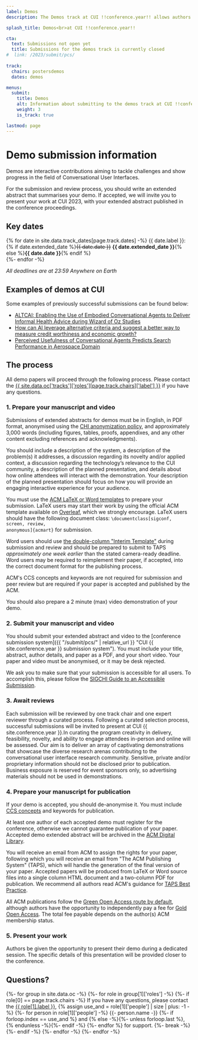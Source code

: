 ```yaml
---
label: Demos
description: The Demos track at CUI !!conference.year!! allows authors to present interactive contributions aiming to tackle challenges and show progress in the field of conversational user interfaces.

splash_title: Demos<br>at CUI !!conference.year!!

cta:
  text: Submissions not open yet
  title: Submissions for the demos track is currently closed
#  link: /2023/submit/pcs/
  
track:
  chairs: postersdemos
  dates: demos

menus:
  submit:
    title: Demos
    alt: Information about submitting to the demos track at CUI !!conference.year!!
    weight: 3
    is_track: true

lastmod: page
---
```


# Demo submission information

Demos are interactive contributions aiming to tackle challenges and show progress in the field of Conversational User Interfaces.  
 
For the submission and review process, you should write an extended abstract that summarises your demo. If accepted, we will invite you to present your work at CUI 2023, with your extended abstract published in the conference proceedings. 

## Key dates

{% for date in site.data.track_dates[page.track.dates] -%}
{{ date.label }}: {% if date.extended_date %}<strike>{{ date.date }}</strike> <strong>{{ date.extended_date }}</strong>{% else %}<strong>{{ date.date }}</strong>{% endif %}<br>
{%- endfor -%}

<em class="small">All deadlines are at 23:59 Anywhere on Earth</em>

## Examples of demos at CUI

Some examples of previously successful submissions can be found below: 

* [ALTCAI: Enabling the Use of Embodied Conversational Agents to Deliver Informal Health Advice during Wizard of Oz Studies](https://dl.acm.org/doi/abs/10.1145/3469595.3469621 "Read 'ALTCAI: Enabling the Use of Embodied Conversational Agents to Deliver Informal Health Advice during Wizard of Oz Studies' on ACM Digital Library")
* [How can AI leverage alternative criteria and suggest a better way to measure credit worthiness and economic growth?](https://dl.acm.org/doi/abs/10.1145/3543829.3544537 "Read 'How can AI leverage alternative criteria and suggest a better way to measure credit worthiness and economic growth?' on the ACM Digital Library")
* [Perceived Usefulness of Conversational Agents Predicts Search Performance in Aerospace Domain](https://dl.acm.org/doi/abs/10.1145/3405755.3406172 "Read 'Perceived Usefulness of Conversational Agents Predicts Search Performance in Aerospace Domain' on the ACM Digital Library")


## The process

All demo papers will proceed through the following process. Please contact the <a href="{{ site.data.oc['tracks']['roles'][page.track.chairs]['email'] }}" title="Contact the CUI {{ site.conference.year }} {{ site.data.oc['tracks']['roles'][page.track.chairs]['label'] }} if you have any questions">{{ site.data.oc['tracks']['roles'][page.track.chairs]['label'] }}</a> if you have any questions.


### 1. Prepare your manuscript and video

Submissions of extended abstracts for demos must be in English, in PDF format, anonymised using the [CHI anonymization policy](https://chi2022.acm.org/for-authors/presenting/papers/chi-anonymization-policy/ "CHI 2022 Anonymization Policy"), and approximately 3,000 words (including figures, tables, proofs, appendixes, and any other content excluding references and acknowledgments).

You should include a description of the system, a description of the problem(s) it addresses, a discussion regarding its novelty and/or applied context, a discussion regarding the technology’s relevance to the CUI community, a description of the planned presentation, and details about how online attendees will interact with the demonstration. Your description of the planned presentation should focus on how you will provide an engaging interactive experience for your audience.

You must use the [ACM LaTeX or Word templates](https://www.acm.org/publications/proceedings-template "ACM templates for Microsoft Word and LaTeX") to prepare your submission.  LaTeX users may start their work by using the official ACM template available on [Overleaf](https://www.overleaf.com/latex/templates/acm-conference-proceedings-primary-article-template/wbvnghjbzwpc "ACM Primary Article Template templates on Overleaf"), which we strongly encourage. LaTeX users should have the following document class: <code>\documentclass[sigconf, screen, review, anonymous]{acmart}</code> for submission.

Word users should use [the double-column "Interim Template"](https://www.acm.org/publications/proceedings-template#h-interim-template "ACM Interim Template for submissions") during submission and review and should be prepared to submit to TAPS _approximately one week earlier_ than the stated camera-ready deadline. Word users may be required to reimplement their paper, if accepted, into the correct document format for the publishing process.

ACM's CCS concepts and keywords are not required for submission and peer review but are required if your paper is accepted and published by the ACM.

You should also prepare a 2 minute (max) video demonstration of your demo.

### 2. Submit your manuscript and video

You should submit your extended abstract and video to the [conference submission system]({{ "/submit/pcs/" | relative_url }} "CUI {{ site.conference.year }} submission system"). You must include your title, abstract, author details, and paper as a PDF, and your short video. Your paper and video must be anonymised, or it may be desk rejected. 

We ask you to make sure that your submission is accessible for all users. To accomplish this, please follow the [SIGCHI Guide to an Accessible Submission](https://sigchi.org/conferences/author-resources/accessibility-guide/ "SIGCHI's guide to an Accessible Submission").

### 3. Await reviews

Each submission will be reviewed by one track chair and one expert reviewer through a curated process. Following a curated selection process, successful submissions will be invited to present at CUI {{ site.conference.year }}.In curating the program creativity in delivery, feasibility, novelty, and ability to engage attendees in-person and online will be assessed. Our aim is to deliver an array of captivating demonstrations that showcase the diverse research arenas contributing to the conversational user interface research community. Sensitive, private and/or proprietary information should not be disclosed prior to publication. Business exposure is reserved for event sponsors only, so advertising materials should not be used in demonstrations. 

### 4. Prepare your manuscript for publication

If your demo is accepted, you should de-anonymise it. You must include [CCS concepts](https://dl.acm.org/ccs "ACM Computing Classification System") and keywords for publication.

At least one author of each accepted demo must register for the conference, otherwise we cannot guarantee publication of your paper. Accepted demo extended abstract will be archived in the <a href="http://dl.acm.org/" title="The ACM Digital Library">ACM Digital Library</a>.

You will receive an email from ACM to assign the rights for your paper, following which you will receive an email from "The ACM Publishing System" (TAPS), which will handle the generation of the final version of your paper. Accepted papers will be produced from LaTeX or Word source files into a single column HTML document and a two-column PDF for publication. We recommend all authors read ACM's guidance for [TAPS Best Practice](https://www.acm.org/publications/taps/taps-best-practices "The ACM Publishing System (TAPS) Best Practices").

All ACM publications follow the [Green Open Access route by default](https://www.acm.org/publications/openaccess#green "Details on ACM's Green Open Access policies"), although authors have the opportunity to independently pay a fee for [Gold Open Access](https://www.acm.org/publications/openaccess#oapricing "Details on Gold Open Access pricing for ACM publications"). The total fee payable depends on the author(s) ACM membership status.

### 5. Present your work

Authors be given the opportunity to present their demo during a dedicated session. The specific details of this presentation will be provided closer to the conference.



## Questions?

<p>
{%- for group in site.data.oc -%}
{%- for role in group[1]['roles'] -%}
{%- if role[0] == page.track.chairs -%}
  If you have any questions, please contact the <a href="{{ role[1].email }}" title="Send an email to the CUI {{ site.conference.year }} {{ role[1].label }}">{{ role[1].label }}</a>, 
  {% assign use_and = role[1]['people'] | size | plus: -1 -%}
  {%- for person in role[1]['people'] -%}
      {{- person.name -}}
      {%- if forloop.index == use_and %} and {% else -%}{%- unless forloop.last %}, {% endunless -%}{%- endif -%}
  {%- endfor %} for support.
  {%- break -%}
{%- endif -%}
{%- endfor -%}
{%- endfor -%}
</p>